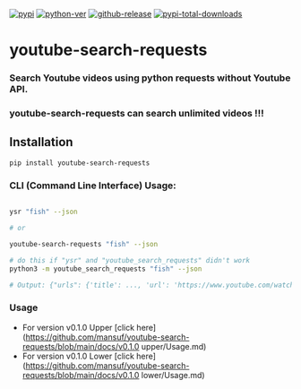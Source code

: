 [![pypi](https://img.shields.io/pypi/v/youtube-search-requests?style=plastic&logo=appveyor)](https://pypi.org/project/youtube-search-requests)
[![python-ver](https://img.shields.io/pypi/pyversions/youtube-search-requests?style=plastic&logo=appveyor)](https://pypi.org/project/youtube-search-requests)
[![github-release](https://img.shields.io/github/v/release/trollfist20/youtube-search-requests?style=plastic&logo=appveyor)](https://github.com/trollfist20/youtube-search-requests/releases)
[![pypi-total-downloads](https://img.shields.io/pypi/dm/youtube-search-requests?label=DOWNLOADS&style=plastic&logo=appveyor)](https://pypi.org/project/youtube-search-requests)


# youtube-search-requests
### Search Youtube videos using python requests without Youtube API.
### youtube-search-requests can search unlimited videos !!!

## Installation
```
pip install youtube-search-requests
```

### CLI (Command Line Interface) Usage:
```bash

ysr "fish" --json

# or

youtube-search-requests "fish" --json

# do this if "ysr" and "youtube_search_requests" didn't work
python3 -m youtube_search_requests "fish" --json

# Output: {"urls": {'title': ..., 'url': 'https://www.youtube.com/watch?v=0gT8Ty0ClHc', thumbnails: [...], ...}}

```

### Usage

- For version v0.1.0 Upper [click here](https://github.com/mansuf/youtube-search-requests/blob/main/docs/v0.1.0 upper/Usage.md)
- For version v0.1.0 Lower [click here](https://github.com/mansuf/youtube-search-requests/blob/main/docs/v0.1.0 lower/Usage.md)

